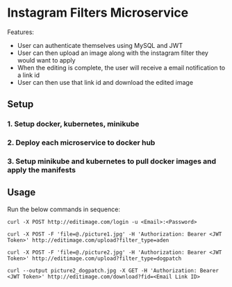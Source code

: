 # Instagram Filters Microservice

Features: 
- User can authenticate themselves using MySQL and JWT
- User can then upload an image along with the instagram filter they would want to apply
- When the editing is complete, the user will receive a email notification to a link id
- User can then use that link id and download the edited image

## Setup
### 1. Setup docker, kubernetes, minikube
### 2. Deploy each microservice to docker hub
### 3. Setup minikube and kubernetes to pull docker images and apply the manifests

## Usage
Run the below commands in sequence:
```
curl -X POST http://editimage.com/login -u <Email>:<Password>
```
```
curl -X POST -F 'file=@./picture1.jpg' -H 'Authorization: Bearer <JWT Token>' http://editimage.com/upload?filter_type=aden
```
```
curl -X POST -F 'file=@./picture2.jpg' -H 'Authorization: Bearer <JWT Token>' http://editimage.com/upload?filter_type=dogpatch
```
```
curl --output picture2_dogpatch.jpg -X GET -H 'Authorization: Bearer <JWT Token>' http://editimage.com/download?fid=<Email Link ID>
```
